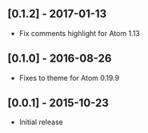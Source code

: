 ## [0.1.2] - 2017-01-13
* Fix comments highlight for Atom 1.13

## [0.1.0] - 2016-08-26
* Fixes to theme for Atom 0.19.9

## [0.0.1] - 2015-10-23
* Initial release
